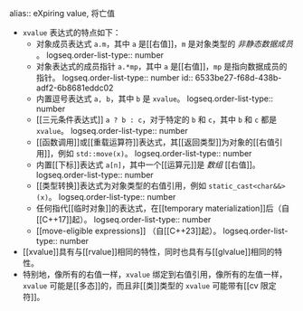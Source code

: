 alias:: eXpiring value, 将亡值

- `xvalue` 表达式的特点如下：
	- 对象成员表达式 `a.m`，其中 `a` 是[[右值]]，`m` 是对象类型的 *非静态数据成员* 。
	  logseq.order-list-type:: number
	- 对象表达式的成员指针 `a.*mp`，其中 `a` 是[[右值]]，`mp` 是指向数据成员的指针。
	  logseq.order-list-type:: number
	  id:: 6533be27-f68d-438b-adf2-6b8681eddc02
	- 内置逗号表达式 `a, b`，其中 `b` 是 `xvalue`。
	  logseq.order-list-type:: number
	- [[三元条件表达式]] `a ? b : c`，对于特定的 `b` 和 `c`，其中 `b` 和 `c` 都是 `xvalue`。
	  logseq.order-list-type:: number
	- [[函数调用]]或[[重载运算符]]表达式，其[[返回类型]]为对象的[[右值引用]]，例如 `std::move(x)`。
	  logseq.order-list-type:: number
	- 内置[[下标]]表达式 `a[n]`，其中一个[[运算元]]是 *数组* [[右值]]。
	  logseq.order-list-type:: number
	- [[类型转换]]表达式为对象类型的右值引用，例如 `static_cast<char&&>(x)`。
	  logseq.order-list-type:: number
	- 任何指代[[临时对象]]的表达式，在[[temporary materialization]]后（自[[C++17]]起）。
	  logseq.order-list-type:: number
	- [[move-eligible expressions]] （自[[C++23]]起）。
	  logseq.order-list-type:: number
- [[xvalue]]具有与[[rvalue]]相同的特性，同时也具有与[[glvalue]]相同的特性。
- 特别地，像所有的右值一样，`xvalue` 绑定到右值引用，像所有的左值一样，`xvalue` 可能是[[多态]]的，而且非[[类]]类型的 `xvalue` 可能带有[[cv 限定符]]。